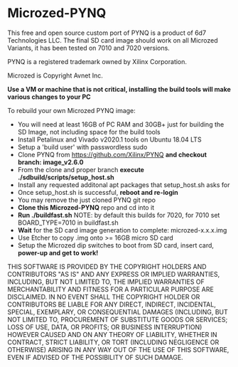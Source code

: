# Microzed-PYNQ

This free and open source custom port of PYNQ is a product of 6d7 Technologies LLC. The final SD card image should work on all Microzed Variants, it has been tested on 7010 and 7020 versions.

PYNQ is a registered trademark owned by Xilinx Corporation.

Microzed is Copyright Avnet Inc.

**Use a VM or machine that is not critical, installing the build tools will make various changes to your PC**

To rebuild your own Microzed PYNQ image:

* You will need at least 16GB of PC RAM and 30GB+ just for building the SD Image, not including space for the build tools
* Install Petalinux and Vivado v2020.1 tools on Ubuntu 18.04 LTS
* Setup a 'build user' with passwordless sudo
* Clone PYNQ from https://github.com/Xilinx/PYNQ **and checkout branch: image_v2.6.0**
* From the clone and proper branch **execute ./sdbuild/scripts/setup_host.sh**
* Install any requested additonal apt packages that setup_host.sh asks for
* Once setup_host.sh is successful, **reboot and re-login**
* You may remove the just cloned PYNQ git repo
* **Clone this Microzed-PYNQ** repo and cd into it
* **Run ./buildfast.sh** NOTE: by default this builds for 7020, for 7010 set BOARD_TYPE=7010 in buildfast.sh 
* **Wait** for the SD card image generation to complete: microzed-x.x.x.img
* Use Etcher to copy .img onto >= 16GB micro SD card
* Setup the Microzed dip switches to boot from SD card, insert card, **power-up and get to work!**

THIS SOFTWARE IS PROVIDED BY THE COPYRIGHT HOLDERS AND CONTRIBUTORS "AS IS"
AND ANY EXPRESS OR IMPLIED WARRANTIES, INCLUDING, BUT NOT LIMITED TO, THE
IMPLIED WARRANTIES OF MERCHANTABILITY AND FITNESS FOR A PARTICULAR PURPOSE ARE
DISCLAIMED. IN NO EVENT SHALL THE COPYRIGHT HOLDER OR CONTRIBUTORS BE LIABLE
FOR ANY DIRECT, INDIRECT, INCIDENTAL, SPECIAL, EXEMPLARY, OR CONSEQUENTIAL
DAMAGES (INCLUDING, BUT NOT LIMITED TO, PROCUREMENT OF SUBSTITUTE GOODS OR
SERVICES; LOSS OF USE, DATA, OR PROFITS; OR BUSINESS INTERRUPTION) HOWEVER
CAUSED AND ON ANY THEORY OF LIABILITY, WHETHER IN CONTRACT, STRICT LIABILITY,
OR TORT (INCLUDING NEGLIGENCE OR OTHERWISE) ARISING IN ANY WAY OUT OF THE USE
OF THIS SOFTWARE, EVEN IF ADVISED OF THE POSSIBILITY OF SUCH DAMAGE.

